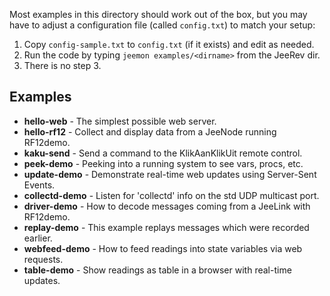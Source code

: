 Most examples in this directory should work out of the box, but you may have to
adjust a configuration file (called `config.txt`) to match your setup:

1. Copy `config-sample.txt` to `config.txt` (if it exists) and edit as needed.
2. Run the code by typing `jeemon examples/<dirname>` from the JeeRev dir.
3. There is no step 3.

Examples
--------

* **hello-web** - The simplest possible web server.
* **hello-rf12** - Collect and display data from a JeeNode running RF12demo.
* **kaku-send** - Send a command to the KlikAanKlikUit remote control.
* **peek-demo** - Peeking into a running system to see vars, procs, etc.
* **update-demo** - Demonstrate real-time web updates using Server-Sent Events.
* **collectd-demo** - Listen for 'collectd' info on the std UDP multicast port.
* **driver-demo** - How to decode messages coming from a JeeLink with RF12demo.
* **replay-demo** - This example replays messages which were recorded earlier.
* **webfeed-demo** - How to feed readings into state variables via web requests.
* **table-demo** - Show readings as table in a browser with real-time updates.
